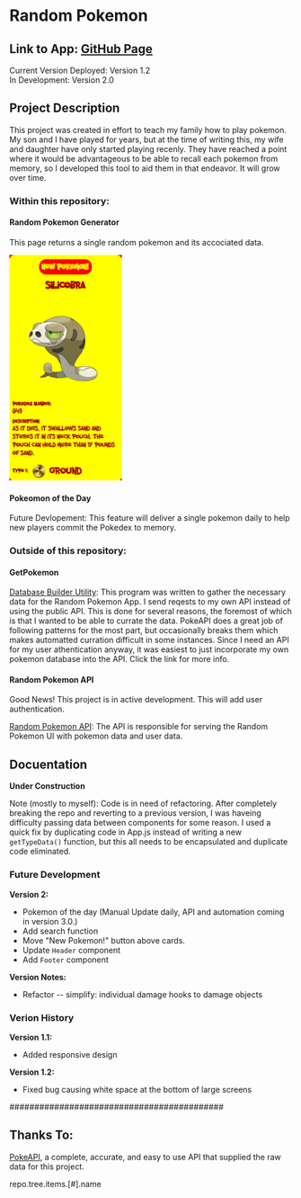 # Random Pokemon

## Link to App: [GitHub Page](https://davidmiles1925.github.io/random-pokemon-react/)

Current Version Deployed: Version 1.2  
In Development: Version 2.0

## Project Description

This project was created in effort to teach my family how to play pokemon. My son and I have played for years, but at the time of writing this, my wife and daughter have only started playing recenly. They have reached a point where it would be advantageous to be able to recall each pokemon from memory, so I developed this tool to aid them in that endeavor. It will grow over time.

### Within this repository:

#### Random Pokemon Generator

This page returns a single random pokemon and its accociated data.

<img src="./src/images/readme/screenshot_v1.png" alt="draft" width="200"/>

#### Pokeomon of the Day

Future Devlopement: This feature will deliver a single pokemon daily to help new players commit the Pokedex to memory.

### Outside of this repository:

#### GetPokemon

[Database Builder Utility](https://github.com/DavidMiles1925/get-pokemon):
This program was written to gather the necessary data for the Random Pokemon App. I send reqests to my own API instead of using the public API. This is done for several reasons, the foremost of which is that I wanted to be able to currate the data. PokeAPI does a great job of following patterns for the most part, but occasionally breaks them which makes automatted curration difficult in some instances. Since I need an API for my user athentication anyway, it was easiest to just incorporate my own pokemon database into the API. Click the link for more info.

#### Random Pokemon API

Good News! This project is in active development. This will add user authentication.

[Random Pokemon API](https://github.com/DavidMiles1925/Random-Pokemon): The API is responsible for serving the Random Pokemon UI with pokemon data and user data.

## Docuentation

**Under Construction**

Note (mostly to myself): Code is in need of refactoring. After completely breaking the repo and reverting to a previous version, I was haveing difficulty passing data between components for some reason. I used a quick fix by duplicating code in App.js instead of writing a new `getTypeData()` function, but this all needs to be encapsulated and duplicate code eliminated.

### Future Development

**Version 2:**

- Pokemon of the day (Manual Update daily, API and automation coming in version 3.0.)
- Add search function
- Move "New Pokemon!" button above cards.
- Update `Header` component
- Add `Footer` component

**Version Notes:**

- Refactor
  -- simplify: individual damage hooks to damage objects

### Verion History

**Version 1.1:**

- Added responsive design

**Version 1.2:**

- Fixed bug causing white space at the bottom of large screens

###########################################

## Thanks To:

[PokeAPI](https://pokeapi.co/), a complete, accurate, and easy to use API that supplied the raw data for this project.

repo.tree.items.[#].name
